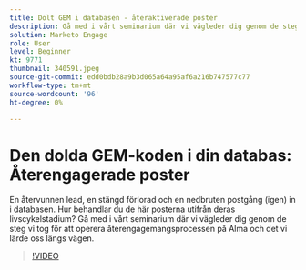 ```yaml
---
title: Dolt GEM i databasen - återaktiverade poster
description: Gå med i vårt seminarium där vi vägleder dig genom de steg vi tog för att operera återengagemangsprocessen på Alma och det vi lärde oss längs vägen.
solution: Marketo Engage
role: User
level: Beginner
kt: 9771
thumbnail: 340591.jpeg
source-git-commit: edd0bdb28a9b3d065a64a95af6a216b747577c77
workflow-type: tm+mt
source-wordcount: '96'
ht-degree: 0%

---
```


# Den dolda GEM-koden i din databas: Återengagerade poster

En återvunnen lead, en stängd förlorad och en nedbruten postgång (igen) in i databasen. Hur behandlar du de här posterna utifrån deras livscykelstadium? Gå med i vårt seminarium där vi vägleder dig genom de steg vi tog för att operera återengagemangsprocessen på Alma och det vi lärde oss längs vägen.

>[!VIDEO](https://video.tv.adobe.com/v/340591/?quality=12&learn=on)
